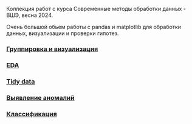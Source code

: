 Коллекция работ с курса Современные методы обработки данных - ВШЭ, весна 2024.

Очень большой обьем работы с pandas и matplotlib для обработки данных, визуализации и проверки гипотез.

### [Группировка и визуализация](2%20Группировки%20и%20визуализации/2%20Группировки%20и%20визуализации.ipynb)

### [EDA](3%20EDA/3%20EDA.ipynb)

### [Tidy data](4%20Tidy%20data/4%20Tidy%20data.ipynb)

### [Выявление аномалий](5%20Выявление%20аномалий/5%20Выявление%20аномалий.ipynb)

### [Классификация](6%20Классификация/6%20Классификация.ipynb)

